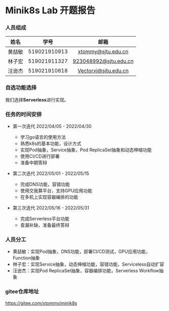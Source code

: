 # Minik8s Lab 开题报告

### 人员组成

|  姓名  |     学号     |                         邮箱                          |
| :----: | :----------: | :---------------------------------------------------: |
| 黄喆敏 | 519021910913 |    [xtommy@sjtu.edu.cn](mailto:xtommy@sjtu.edu.cn)    |
| 林子宏 | 519021911327 | [923048992@sjtu.edu.cn](mailto:923048992@sjtu.edu.cn) |
| 汪逊杰 | 519021910618 |  [Vectorxj@sjtu.edu.cn](mailto:Vectorxj@sjtu.edu.cn)  |



### 自选功能选择

我们选择**Serverless**进行实现。



### 任务的时间安排

- 第一次迭代 2022/04/05 - 2022/04/30
  - 学习go语言的使用方法
  - 熟悉k8s的基本功能，设计方式
  - 实现Pod抽象，Service抽象，Pod ReplicaSet抽象和动态伸缩功能
  - 使用CI/CD进行部署
  - 准备中期答辩

- 第二次迭代 2022/05/01 - 2022/05/15

  - 完成DNS功能，容错功能
  - 使用交我算平台，支持GPU应用功能
  - 在多机上实现容器编排的功能

- 第三次迭代 2022/05/16 - 2022/05/31

  - 完成Serverless平台功能
  - 查漏补缺，准备最终答辩

  

### 人员分工

- 黄喆敏：实现Pod抽象，DNS功能，部署CI/CD测试，GPU应用功能，Function抽象
- 林子宏：实现Service抽象，动态伸缩功能，容错功能，Serviceless自动扩容
- 汪逊杰：实现Pod ReplicaSet抽象，容器编排功能，Serverless Workflow抽象



### gitee仓库地址

https://gitee.com/xtommy/minik8s





